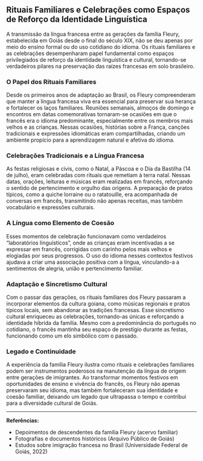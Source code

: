 ## Rituais Familiares e Celebrações como Espaços de Reforço da Identidade Linguística

A transmissão da língua francesa entre as gerações da família Fleury, estabelecida em Goiás desde o final do século XIX, não se deu apenas por meio do ensino formal ou do uso cotidiano do idioma. Os rituais familiares e as celebrações desempenharam papel fundamental como espaços privilegiados de reforço da identidade linguística e cultural, tornando-se verdadeiros pilares na preservação das raízes francesas em solo brasileiro.

### O Papel dos Rituais Familiares

Desde os primeiros anos de adaptação ao Brasil, os Fleury compreenderam que manter a língua francesa viva era essencial para preservar sua herança e fortalecer os laços familiares. Reuniões semanais, almoços de domingo e encontros em datas comemorativas tornaram-se ocasiões em que o francês era o idioma predominante, especialmente entre os membros mais velhos e as crianças. Nessas ocasiões, histórias sobre a França, canções tradicionais e expressões idiomáticas eram compartilhadas, criando um ambiente propício para a aprendizagem natural e afetiva do idioma.

### Celebrações Tradicionais e a Língua Francesa

As festas religiosas e civis, como o Natal, a Páscoa e o Dia da Bastilha (14 de julho), eram celebradas com rituais que remetiam à terra natal. Nessas datas, orações, leituras e músicas eram realizadas em francês, reforçando o sentido de pertencimento e orgulho das origens. A preparação de pratos típicos, como a quiche lorraine ou o ratatouille, era acompanhada de conversas em francês, transmitindo não apenas receitas, mas também vocabulário e expressões culturais.

### A Língua como Elemento de Coesão

Esses momentos de celebração funcionavam como verdadeiros “laboratórios linguísticos”, onde as crianças eram incentivadas a se expressar em francês, corrigidas com carinho pelos mais velhos e elogiadas por seus progressos. O uso do idioma nesses contextos festivos ajudava a criar uma associação positiva com a língua, vinculando-a a sentimentos de alegria, união e pertencimento familiar.

### Adaptação e Sincretismo Cultural

Com o passar das gerações, os rituais familiares dos Fleury passaram a incorporar elementos da cultura goiana, como músicas regionais e pratos típicos locais, sem abandonar as tradições francesas. Esse sincretismo cultural enriqueceu as celebrações, tornando-as únicas e reforçando a identidade híbrida da família. Mesmo com a predominância do português no cotidiano, o francês mantinha seu espaço de prestígio durante as festas, funcionando como um elo simbólico com o passado.

### Legado e Continuidade

A experiência da família Fleury ilustra como rituais e celebrações familiares podem ser instrumentos poderosos na manutenção da língua de origem entre gerações de imigrantes. Ao transformar momentos festivos em oportunidades de ensino e vivência do francês, os Fleury não apenas preservaram seu idioma, mas também fortaleceram sua identidade e coesão familiar, deixando um legado que ultrapassa o tempo e contribui para a diversidade cultural de Goiás.

---

**Referências:**
- Depoimentos de descendentes da família Fleury (acervo familiar)
- Fotografias e documentos históricos (Arquivo Público de Goiás)
- Estudos sobre imigração francesa no Brasil (Universidade Federal de Goiás, 2022)
